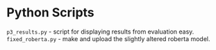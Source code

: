 # Python Scripts

`p3_results.py` - script for displaying results from evaluation easy.
`fixed_roberta.py` - make and upload the slightly altered roberta model.
